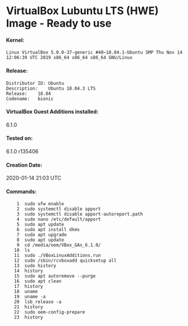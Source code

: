# VirtualBox Lubuntu LTS (HWE) Image - Ready to use

#### Kernel:

    Linux VirtualBox 5.0.0-37-generic #40~18.04.1-Ubuntu SMP Thu Nov 14 12:06:39 UTC 2019 x86_64 x86_64 x86_64 GNU/Linux

#### Release:

    Distributor ID:	Ubuntu
    Description:	Ubuntu 18.04.3 LTS
    Release:	18.04
    Codename:	bionic
    
#### VirtualBox Guest Additions installed:

6.1.0

#### Tested on:

6.1.0 r135406

#### Creation Date:

2020-01-14 21:03 UTC

#### Commands:

```
    1  sudo ufw enable
    2  sudo systemctl disable apport
    3  sudo systemctl disable apport-autoreport.path 
    4  sudo nano /etc/default/apport 
    5  sudo apt update
    6  sudo apt install dkms
    7  sudo apt upgrade
    8  sudo apt update
    9  cd /media/oem/VBox_GAs_6.1.0/
   10  ls
   11  sudo ./VBoxLinuxAdditions.run 
   12  sudo /sbin/rcvboxadd quicksetup all
   13  sudo history
   14  history
   15  sudo apt autoremove --purge
   16  sudo apt clean
   17  history
   18  uname
   19  uname -a
   20  lsb_release -a
   21  history
   22  sudo oem-config-prepare 
   23  history
```
